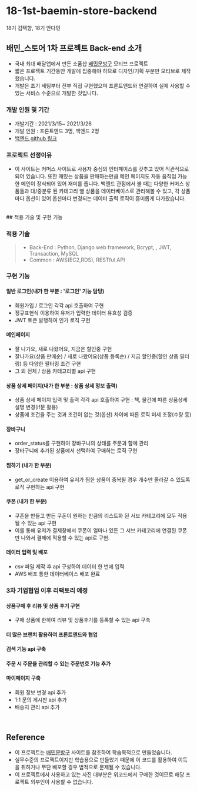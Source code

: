 # 18-1st-baemin-store-backend
18기 김택향, 18기 안다민

## 배민_스토어 1차 프로젝트 Back-end 소개

- 국내 최대 배달앱에서 만든 소품샵 [배민문방구](https://store.baemin.com/) 모티브 프로젝트
- 짧은 프로젝트 기간동안 개발에 집중해야 하므로 디자인/기획 부분만 모티브로 제작했습니다.
- 개발은 초기 세팅부터 전부 직접 구현했으며 프론트앤드와 연결하여 실제 사용할 수 있는 서비스 수준으로 개발한 것입니다.

### 개발 인원 및 기간

- 개발기간 : 2021/3/15~ 2021/3/26
- 개발 인원 : 프론트엔드 3명, 백엔드 2명
- [백엔드 github 링크](https://github.com/wecode-bootcamp-korea/18-1st-baemin-store-backend)

### 프로젝트 선정이유

- 이 사이트는 커머스 사이트로 사용자 중심의 인터페이스를 갖추고 있어 직관적으로 되어 있습니다. 또한 재밌는 상품을 판매하는만큼 메인 페이지도 자동 움직임 가능한 메인이 장식되어 있어 재미를 줍니다.
백엔드 관점에서 볼 때는 다양한 커머스 상품들과 대/중분류 된 카테고리 별 상품을 데이터베이스로 관리해볼 수 있고, 각 상품마다 옵션이 있어 옵션마다 변경되는 데이터 출력 로직이 흥미롭게 다가왔습니다.

<br>
## 적용 기술 및 구현 기능

### 적용 기술

> - Back-End : Python, Django web framework, Bcrypt, , JWT, Transaction, MySQL
> - Common : AWS(EC2,RDS), RESTful API

### 구현 기능

#### 일반 로그인(내가 한 부분 : '로그인' 기능 담당)

- 회원가입 / 로그인 각각 api 호출하여 구현 
- 정규표현식 이용하여 유저가 입력한 데이터 유효성 검증 
- JWT 토큰 발행하여 인가 로직 구현


#### 메인페이지

- 잘 나가요, 새로 나왔어요, 지금은 할인중 구현 
- 잘나가요(상품 판매순) / 새로 나왔어요(상품 등록순) / 지금 할인중(할인 상품 필터링) 등 다양한 필터링 조건 구현
- 그 외 전체 / 상품 카테고리별 api 구현

#### 상품 상세 페이지(내가 한 부분 : 상품 상세 정보 출력)

- 상품 상세 페이지 입력 및 출력 각각 api 호출하여 구현 : 책, 물건에 따른 상품상세설명 변경(if문 활용)
- 상품에 조건을 주는 것과 조건이 없는 것(옵션) 차이에 따른 로직 미세 조정(수량 등)

#### 장바구니
- order_status를 구현하여 장바구니의 상태를 주문과 함꼐 관리
- 장바구니에 추가된 상품에서 선택하여 구매하는 로직 구현

#### 찜하기 (내가 한 부분)
- get_or_create 이용하여 유저가 찜한 상품이 중복될 경우 개수만 올라갈 수 있도록 로직 구현하는 api 구현

#### 쿠폰 (내가 한 부분)

- 쿠폰을 만들고 만든 쿠폰이 원하는 만큼의 리스트화 된 서브 카테고리에 모두 적용될 수 있는 api 구현
- 이를 통해 유저가 결제창에서 쿠폰이 얼마나 있든 그 서브 카테고리에 연결된 쿠폰만 나와서 결제에 적용할 수 있는 api로 구현.


#### 데이터 입력 및 배포
- csv 파일 제작 후 api 구성하여 데이터 한 번에 입력
- AWS 배포 통한 데이터베이스 배포 완료

### 3차 기업협업 이후 리팩토리 예정

#### 상품구매 후 리뷰 및 상품 후기 구현
- 구매 상품에 한하여 리뷰 및 상품후기를 등록할 수 있는 api 구축

#### 더 많은 브랜치 활용하여 프론트엔드와 협업

#### 검색 기능 api 구축

#### 주문 시 주문을 관리할 수 있는 주문번호 기능 추가

#### 마이페이지 구축
- 회원 정보 변경 api 추가
- 1:1 문의 게시판 api 추가
- 배송지 관리 api 추가

<br>

## Reference

- 이 프로젝트는 [배민문방구](https://store.baemin.com/) 사이트를 참조하여 학습목적으로 만들었습니다.
- 실무수준의 프로젝트이지만 학습용으로 만들었기 때문에 이 코드를 활용하여 이득을 취하거나 무단 배포할 경우 법적으로 문제될 수 있습니다.
- 이 프로젝트에서 사용하고 있는 사진 대부분은 위코드에서 구매한 것이므로 해당 프로젝트 외부인이 사용할 수 없습니다.
